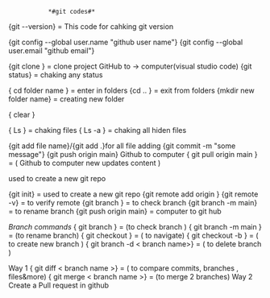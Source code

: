                *#git codes#* 
<!-- chaking git version -->
{git --version} = This code for  cahking git version

<!-- *(git configer codes) -->
{git config --global user.name "github user name"}
{git config --global user.email "github email"}

<!-- *clone & status -->
{git clone <some link>} = clone project GitHub to -> computer(visual studio code)
{git status} = chaking any status 

<!-- * chaning folder  -->
{ cd folder name } = enter in  folders
{cd .. } =  exit from folders
{mkdir new folder name} = creating new folder

<!-- *clear terminal -->
{ clear }

<!-- *list of files  -->
{ Ls } = chaking files 
{ Ls -a } = chaking all hiden files  

<!-- *add & commit = computer to git hub -->
{git add file name}/{git add .}for all file adding
{git commit  -m "some message"}
{git push origin main}
             Github to computer 
{ git pull origin main } = ( Github to computer new updates  content )

<!-- *init Command* -->used  to create a new git repo
{git init}  =  used  to create a new git repo
{git remote add origin <link new repository>}
{git remote -v} = to verify remote
{git branch } = to check branch 
{git branch -m main} = to rename branch 
{git push origin main} = computer to git hub
 

 <!-- git branches -->
 *Branch commands*
{ git branch } = (to check branch )
{ git branch -m main } = (to rename branch)
{ git checkout <branch name>} = ( to navigate)
{ git checkout -b <new branch name >} = ( to create new branch )
{ git branch -d < branch name>} = ( to delete branch )

 <!-- Branches  Margeing command -->
Way 1 
{ git diff < branch name >} = ( to compare commits, branches , files&more)
{ git merge < branch name >} = (to merge 2 branches)
Way 2
Create  a Pull request  in github


              



